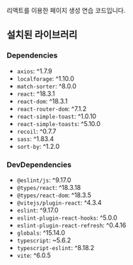 리액트를 이용한 페이지 생성 연습 코드입니다. 

## 설치된 라이브러리

### Dependencies
- `axios`: ^1.7.9
- `localforage`: ^1.10.0
- `match-sorter`: ^8.0.0
- `react`: ^18.3.1
- `react-dom`: ^18.3.1
- `react-router-dom`: ^7.1.2
- `react-simple-toast`: ^1.0.10
- `react-simple-toasts`: ^5.10.0
- `recoil`: ^0.7.7
- `sass`: ^1.83.4
- `sort-by`: ^1.2.0

### DevDependencies
- `@eslint/js`: ^9.17.0
- `@types/react`: ^18.3.18
- `@types/react-dom`: ^18.3.5
- `@vitejs/plugin-react`: ^4.3.4
- `eslint`: ^9.17.0
- `eslint-plugin-react-hooks`: ^5.0.0
- `eslint-plugin-react-refresh`: ^0.4.16
- `globals`: ^15.14.0
- `typescript`: ~5.6.2
- `typescript-eslint`: ^8.18.2
- `vite`: ^6.0.5